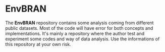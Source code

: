 # EnvBRAN

The **EnvBRAN** repository contains some analysis coming from different public datasets. Most of the code will have error for both concepts and implementations. It's mainly a repository where the author test and experiment some codes and way of data analysis. Use the informations of this repository at your own risk.  
